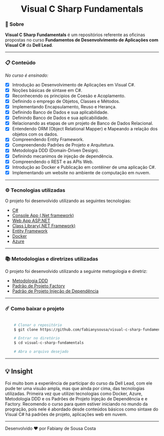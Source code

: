 <h1 align="center">Visual C Sharp Fundamentals</h1>

### 📑 Sobre

**Visual C Sharp Fundamentals** é um repositórios referente as oficinas propostas no curso **Fundamentos de Desenvolvimento de Aplicações com Visual C#** da **Dell Lead**.

---

### 📋 Conteúdo

*No curso é ensinado:*

- [x] Introdução ao Desenvolvimento de Aplicações em Visual C#.
- [x] Noções básicas de sintaxe em C#.
- [x] Reconhecendo os principios de Coesão e Acoplamento.
- [x] Definindo o emprego de Objetos, Classes e Métodos.
- [x] Implementando Encapsulamento, Reuso e Herança.
- [x] Definindo Banco de Dados e sua aplicabilidade.
- [x] Definindo Banco de Dados e sua aplicabilidade.
- [x] Relacionando as etapas de um projeto de Banco de Dados Relacional.
- [x] Entendendo ORM (Object Relational Mapper) e Mapeando a relação dos objetos com os dados.
- [x] Compreendendo Entity Framework.
- [x] Compreendendo Padrões de Projeto e Arquitetura.
- [x] Metodologia DDD (Domain-Driven Design).
- [x] Definindo mecanimos de injeção de dependência.
- [x] Compreendendo o REST e as APIs Web.
- [x] Introdução ao Docker e Publicação em contêiner de uma aplicação C#.
- [x] Implementando um website no ambiente de computação em nuvem.

---

### ⚙️ Tecnologias utilizadas

O projeto foi desenvolvido utilizando as seguintes tecnologias:

- [C#](https://docs.microsoft.com/pt-br/dotnet/csharp/)
- [Console App (.Net framework)](https://docs.microsoft.com/pt-br/visualstudio/get-started/csharp/tutorial-console?view=vs-2019)
- [Web App ASP.NET](https://docs.microsoft.com/pt-br/visualstudio/ide/quickstart-aspnet-core?view=vs-2019)
- [Class Library(.NET Framework)](https://docs.microsoft.com/pt-br/dotnet/core/tutorials/library-with-visual-studio-code)
- [Entity Framework](https://docs.microsoft.com/pt-br/ef/)
- [Docker](https://www.docker.com/)
- [Azure](https://azure.microsoft.com/en-us/)

---

### 📚 Metodologias e diretrizes utilizadas

O projeto foi desenvolvido utilizando a seguinte metogologia e diretriz:

- [Metodologia DDD](https://fullcycle.com.br/domain-driven-design/)
- [Padrão de Projeto Factory](http://www.macoratti.net/19/09/c_factory1.htm#:~:text=O%20padr%C3%A3o%20de%20projeto%20Factory%20%C3%A9%20um%20dos%20padr%C3%B5es%20de,expor%20a%20l%C3%B3gica%20de%20cria%C3%A7%C3%A3o.)
- [Padrão de Projeto Injeção de Dependência](http://www.macoratti.net/18/02/vbn_di1.htm)

---

### ☄️ Como baixar o projeto

```bash

    # Clonar o repositório
    $ git clone https://github.com/fabianysousa/visual-c-sharp-fundamentals

    # Entrar no diretório
    $ cd visual-c-sharp-fundamentals

    # Abra o arquivo desejado

```
---
## 💡 Insight

Foi muito bom a experiência de participar do curso da Dell Lead, com ele pude ter uma visuão ampla, mas que ainda por cima, das tecnologias utilizadas. Primeira vez que utilizei tecnologias como Docker, Azure, Metodologia DDD e os Padrões de Projeto Injeção de Dependência e e Factory. Recomendo o curso para quem estiver iniciando no mundo da progração, pois nele é abordado desde conteúdos básicos como sintaxe do Visual C# há padrões de projeto, aplicações web em nuvem.

---

Desenvolvido ❤️ por Fabiany de Sousa Costa
